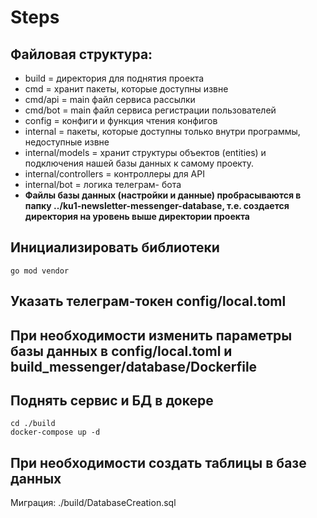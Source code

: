 # Steps 

## Файловая структура:
- build = директория для поднятия проекта
- cmd = хранит пакеты, которые доступны извне
- cmd/api = main файл сервиса рассылки
- cmd/bot = main файл сервиса регистрации пользователей
- config = конфиги и функция чтения конфигов
- internal = пакеты, которые доступны только внутри программы, недоступные извне
- internal/models = хранит структуры объектов (entities) и подключения нашей базы данных к самому проекту.
- internal/controllers = контроллеры для API
- internal/bot = логика телеграм- бота
- **Файлы базы данных (настройки и данные) пробрасываются в папку ../ku1-newsletter-messenger-database,
т.е. создается директория на уровень выше директории проекта**
## Инициализировать библиотеки
```shell
go mod vendor
```
## Указать телеграм-токен config/local.toml
## При необходимости изменить параметры базы данных в config/local.toml и build_messenger/database/Dockerfile
## Поднять сервис и БД в докере
```shell
cd ./build
docker-compose up -d
```
## При необходимости создать таблицы в базе данных
Миграция: ./build/DatabaseCreation.sql
